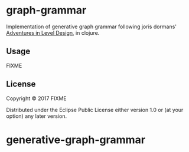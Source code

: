 # graph-grammar

Implementation of generative graph grammar following joris dormans' [Adventures in Level Design](http://www.jorisdormans.nl/pdf/dormans2010_AdventuresInLevelDesign.pdf), in clojure.

## Usage

FIXME

## License

Copyright © 2017 FIXME

Distributed under the Eclipse Public License either version 1.0 or (at
your option) any later version.
# generative-graph-grammar
